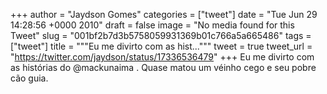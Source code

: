 
+++
author = "Jaydson Gomes"
categories = ["tweet"]
date = "Tue Jun 29 14:28:56 +0000 2010"
draft = false
image = "No media found for this Tweet"
slug = "001bf2b7d3b5758059931369b01c766a5a665486"
tags = ["tweet"]
title = """Eu me divirto com as hist..."""
tweet = true
tweet_url = "https://twitter.com/jaydson/status/17336536479"
+++
Eu me divirto com as histórias do @mackunaima . Quase matou um véinho cego e seu pobre cão guia.
